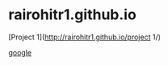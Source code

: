 # rairohitr1.github.io

[Project 1](http://rairohitr1.github.io/project 1/)

[google](www.google.com)